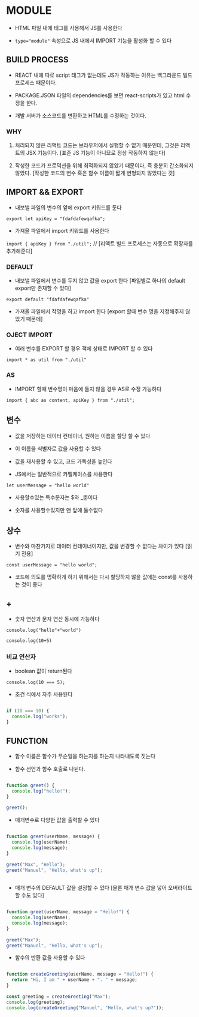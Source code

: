# MODULE

- HTML 파일 내에 <script></script> 태그를 사용해서 JS를 사용한다

- `type="module"` 속성으로 JS 내에서 IMPORT 기능을 활성화 할 수 있다

## BUILD PROCESS

- REACT 내에 따로 script 태그가 없는데도 JS가 작동하는 이유는 백그라운드 빌드 프로세스 때문이다.

- PACKAGE.JSON 파일의 dependencies를 보면 react-scripts가 있고 html 수정을 한다.

- 개발 서버가 소스코드를 변환하고 HTML를 수정하는 것이다.

### WHY

1. 처리되지 않은 리액트 코드는 브라우저에서 실행할 수 없기 때문인데, 그것은 리액트의 JSX 기능이다. [표준 JS 기능이 아니므로 정상 작동하지 않는다]

2. 작성한 코드가 프로덕션을 위해 최적화되지 않았기 때문이다, 즉 충분히 간소화되지 않았다.  [작성한 코드의 변수 혹은 함수 이름이 짧게  변형되지 않았다는 것]

## IMPORT && EXPORT



- 내보낼 파일의 변수의 앞에 export 키워드를 둔다

`export let apiKey = "fdafdafewqafka"; `

- 가져올 파일에서 import 키워드를 사용한다

`import { apiKey } from "./util";` // [리액트 빌드 프로세스는 자동으로 확장자를 추가해준다]



### DEFAULT



- 내보낼 파일에서 변수를 두지 않고 값을 export 한다 [파일별로 하나의 default export만 존재할 수 있다]

`export default "fdafdafewqafka"`

- 가져올 파일에서 작명을 하고 import  한다 [export 할때 변수 명을 지정해주지 않았기 때문에]



### OJECT IMPORT



- 여러 변수를 EXPORT 할 경우 객체 상태로 IMPORT 할 수 있다

`import * as util from "./util"`



### AS



- IMPORT 할때 변수명이 마음에 들지 않을 경우 AS로 수정 가능하다

`import { abc as content, apiKey } from "./util";`

## 변수



- 값을 저장하는 데이터 컨테이너, 원하는 이름을 할당 할 수 있다

- 이 이름을 식별자로 값을 사용할 수 있다

- 값을 재사용할 수 있고, 코드 가독성을 높인다

- JS에서는 일반적으로 카멜케이스를 사용한다

`let userMessage = "hello world"`

- 사용할수있는 특수문자는 $와 _뿐이다

- 숫자를 사용할수있지만 맨 앞에 둘수없다



## 상수



- 변수와 마찬가지로 데이터 컨테이너이지만, 값을 변경할 수 없다는 차이가 있다 [읽기 전용]

`const userMessage = "hello world";`

- 코드에 의도를 명확하게 하기 위해서는 다시 할당하지 않을 값에는 const를 사용하는 것이 좋다

## +

- 숫자 연산과 문자 연산 동시에 가능하다

`console.log("hello"+"world")`

`console.log(10+5)`



### 비교 연산자

- boolean 값이 return된다

`console.log(10 === 5);`

- 조건 식에서 자주 사용된다

```js

if (10 === 10) {
  console.log("works");
}
```

## FUNCTION

- 함수 이름은 함수가 무슨일을 하는지를 하는지 나타내도록 짓는다

- 함수 선언과 함수 호출로 나뉜다.

```js

function greet() {
  console.log("hello!");
}
 
greet();
```

- 매개변수로 다양한 값을 출력할 수 있다

```js

function greet(userName, message) {
  console.log(userName);
  console.log(message);
}
 
greet("Max", "Hello");
greet("Manuel", "Hello, what's up");
 
```



- 매개 변수의 DEFAULT 값을 설정할 수 있다 [물론 매개 변수 값을 넣어 오버라이드 할 수도 있다]

```js

function greet(userName, message = "Hello!") {
  console.log(userName);
  console.log(message);
}
 
greet("Max");
greet("Manuel", "Hello, what's up");
```



- 함수의 반환 값을 사용할 수 있다

```js

function createGreeting(userName, message = "Hello!") {
  return "Hi, I am " + userName + ". " + message;
}
 
const greeting = createGreeting("Max");
console.log(greeting);
console.log(createGreeting("Manuel", "Hello, what's up?"));
```